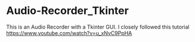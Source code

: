 # Audio-Recorder_Tkinter

This is an Audio Recorder with a Tkinter GUI.
I closely followed this tutorial https://www.youtube.com/watch?v=u_xNvC9PpHA
